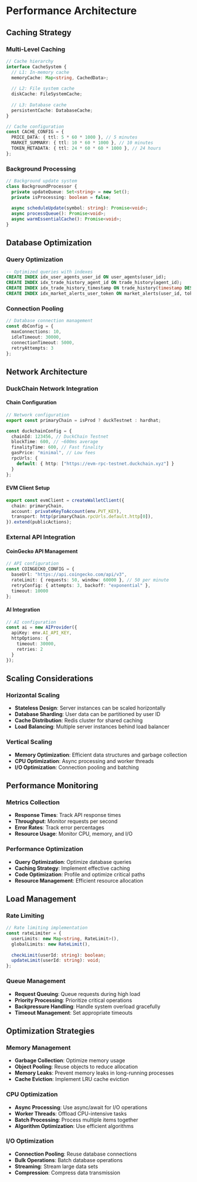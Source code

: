 # Performance Architecture

## Caching Strategy

### Multi-Level Caching
```typescript
// Cache hierarchy
interface CacheSystem {
  // L1: In-memory cache
  memoryCache: Map<string, CachedData>;
  
  // L2: File system cache
  diskCache: FileSystemCache;
  
  // L3: Database cache
  persistentCache: DatabaseCache;
}

// Cache configuration
const CACHE_CONFIG = {
  PRICE_DATA: { ttl: 5 * 60 * 1000 }, // 5 minutes
  MARKET_SUMMARY: { ttl: 10 * 60 * 1000 }, // 10 minutes
  TOKEN_METADATA: { ttl: 24 * 60 * 60 * 1000 }, // 24 hours
};
```

### Background Processing
```typescript
// Background update system
class BackgroundProcessor {
  private updateQueue: Set<string> = new Set();
  private isProcessing: boolean = false;
  
  async scheduleUpdate(symbol: string): Promise<void>;
  async processQueue(): Promise<void>;
  async warmEssentialCache(): Promise<void>;
}
```

## Database Optimization

### Query Optimization
```sql
-- Optimized queries with indexes
CREATE INDEX idx_user_agents_user_id ON user_agents(user_id);
CREATE INDEX idx_trade_history_agent_id ON trade_history(agent_id);
CREATE INDEX idx_trade_history_timestamp ON trade_history(timestamp DESC);
CREATE INDEX idx_market_alerts_user_token ON market_alerts(user_id, token_symbol);
```

### Connection Pooling
```typescript
// Database connection management
const dbConfig = {
  maxConnections: 10,
  idleTimeout: 30000,
  connectionTimeout: 5000,
  retryAttempts: 3
};
```

## Network Architecture

### DuckChain Network Integration

#### Chain Configuration
```typescript
// Network configuration
export const primaryChain = isProd ? duckTestnet : hardhat;

const duckchainConfig = {
  chainId: 123456, // DuckChain Testnet
  blockTime: 600, // ~600ms average
  finalityTime: 600, // Fast finality
  gasPrice: "minimal", // Low fees
  rpcUrls: {
    default: { http: ["https://evm-rpc-testnet.duckchain.xyz"] }
  }
};
```

#### EVM Client Setup
```typescript
export const evmClient = createWalletClient({
  chain: primaryChain,
  account: privateKeyToAccount(env.PVT_KEY),
  transport: http(primaryChain.rpcUrls.default.http[0]),
}).extend(publicActions);
```

### External API Integration

#### CoinGecko API Management
```typescript
// API configuration
const COINGECKO_CONFIG = {
  baseUrl: "https://api.coingecko.com/api/v3",
  rateLimit: { requests: 50, window: 60000 }, // 50 per minute
  retryConfig: { attempts: 3, backoff: "exponential" },
  timeout: 10000
};
```

#### AI Integration
```typescript
// AI configuration
const ai = new AIProvider({
  apiKey: env.AI_API_KEY,
  httpOptions: {
    timeout: 30000,
    retries: 2
  }
});
```

## Scaling Considerations

### Horizontal Scaling
- **Stateless Design**: Server instances can be scaled horizontally
- **Database Sharding**: User data can be partitioned by user ID
- **Cache Distribution**: Redis cluster for shared caching
- **Load Balancing**: Multiple server instances behind load balancer

### Vertical Scaling
- **Memory Optimization**: Efficient data structures and garbage collection
- **CPU Optimization**: Async processing and worker threads
- **I/O Optimization**: Connection pooling and batching

## Performance Monitoring

### Metrics Collection
- **Response Times**: Track API response times
- **Throughput**: Monitor requests per second
- **Error Rates**: Track error percentages
- **Resource Usage**: Monitor CPU, memory, and I/O

### Performance Optimization
- **Query Optimization**: Optimize database queries
- **Caching Strategy**: Implement effective caching
- **Code Optimization**: Profile and optimize critical paths
- **Resource Management**: Efficient resource allocation

## Load Management

### Rate Limiting
```typescript
// Rate limiting implementation
const rateLimiter = {
  userLimits: new Map<string, RateLimit>(),
  globalLimits: new RateLimit(),
  
  checkLimit(userId: string): boolean;
  updateLimit(userId: string): void;
};
```

### Queue Management
- **Request Queuing**: Queue requests during high load
- **Priority Processing**: Prioritize critical operations
- **Backpressure Handling**: Handle system overload gracefully
- **Timeout Management**: Set appropriate timeouts

## Optimization Strategies

### Memory Management
- **Garbage Collection**: Optimize memory usage
- **Object Pooling**: Reuse objects to reduce allocation
- **Memory Leaks**: Prevent memory leaks in long-running processes
- **Cache Eviction**: Implement LRU cache eviction

### CPU Optimization
- **Async Processing**: Use async/await for I/O operations
- **Worker Threads**: Offload CPU-intensive tasks
- **Batch Processing**: Process multiple items together
- **Algorithm Optimization**: Use efficient algorithms

### I/O Optimization
- **Connection Pooling**: Reuse database connections
- **Bulk Operations**: Batch database operations
- **Streaming**: Stream large data sets
- **Compression**: Compress data transmission
